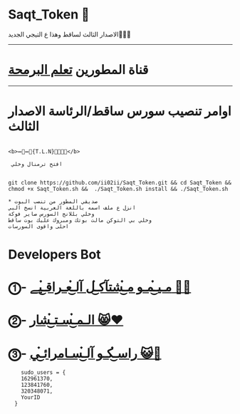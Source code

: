 # Saqt_Token 🤖

الاصدار الثالث لساقط وهذا ع التيجي الجديد🤾🏻‍♂️

* * *

# قناة المطورين [تعلم البرمحة](https://telegram.me/Ch_Dev)

* * *

# اوامر تنصيب سورس ساقط/الرئاسة الاصدار الثالث


```

<b>➖🔷➖🔻{T.L.N}🔻➖🔷➖</b>

 افتح ترمنال وخلي 


git clone https://github.com/ii02ii/Saqt_Token.git && cd Saqt_Token && chmod +x Saqt_Token.sh &&  ./Saqt_Token.sh install && ./Saqt_Token.sh
 
* صديقي المطور من تنصب البوت 
انزل ع ملف اسمه باللغة العربية انسخ البي 
وخلي بللانج السورس صاير فوكة 
وخلي بي التوكن مالت بوتك ومبروك عليك بوت ساقط
احلى واقوى السورسات

```

# Developers Bot

# ⓵- [مـيـ๋͜مـو مـ๋͜شتآكـ๋͜ل آلـ๋͜عـراقـ๋͜يے 🌝📍](https://telegram.me/Ii02iI)

# ⓶- [الـمـ๋͜سـتـ๋͜شار 😸❤️](https://telegram.me/Sudo_Sky)

# ⓷- [ راسـ๋͜كـو آلـ๋͜سـامرائـ๋͜ي 😺👏](https://telegram.me/d_Y_b)


```
    sudo_users = {
    162961370,
    123841760,
    320348071,
    YourID
  }
```



